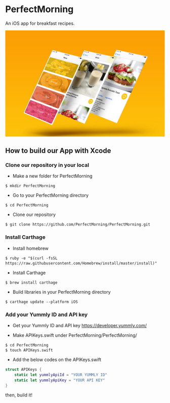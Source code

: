 # PerfectMorning
An iOS app for breakfast recipes.

![App_UI](https://raw.githubusercontent.com/PerfectMorning/PerfectMorning/master/readme_hero.jpg)


## How to build our App with Xcode

### Clone our repository in your local

- Make a new folder for PerfectMorning
```
$ mkdir PerfectMorning
```

- Go to your PerfectMorning directory
```
$ cd PerfectMorning
```

- Clone our repository
```
$ git clone https://github.com/PerfectMorning/PerfectMorning.git
```


### Install Carthage

- Install homebrew
```
$ ruby -e "$(curl -fsSL https://raw.githubusercontent.com/Homebrew/install/master/install)"
```

- Install Carthage
```
$ brew install carthage
```

- Build libraries in your PerfectMorning directory
```
$ carthage update --platform iOS
```


### Add your Yummly ID and API key

- Get your Yummly ID and API key
https://developer.yummly.com/

- Make APIKeys.swift under PerfectMorning/PerfectMorning/
```
$ cd PerfectMorning
$ touch APIKeys.swift
```

- Add the below codes on the APIKeys.swift
```swift
struct APIKeys {
    static let yummlyApiId = "YOUR YUMMLY ID"
    static let yummlyApiKey = "YOUR API KEY"
}
```
then, build it!


